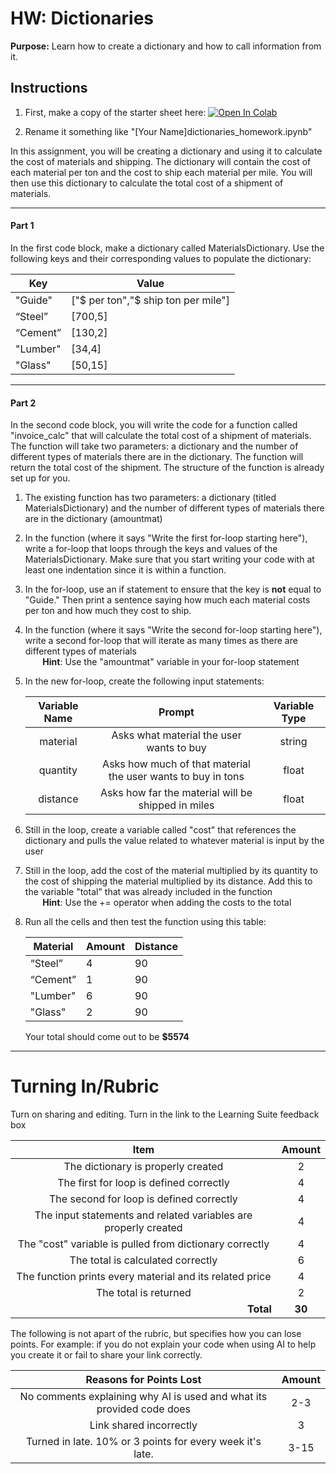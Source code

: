 #  HW: Dictionaries

**Purpose:** Learn how to create a dictionary and how to call information from it.

## Instructions

1. First, make a copy of the starter sheet here: <a href="https://colab.research.google.com/github/byu-cce270/content/blob/main/docs/unit2/04_dictionaries/dictionaries_hw.ipynb" target="_blank"><img src="https://colab.research.google.com/assets/colab-badge.svg" alt="Open In Colab"/></a>

2. Rename it something like "[Your Name]dictionaries_homework.ipynb"

In this assignment, you will be creating a dictionary and using it to calculate the cost of materials and shipping. The dictionary will contain the cost of each material per ton and the cost to ship each material per mile. You will then use this dictionary to calculate the total cost of a shipment of materials.

---

#### Part 1

In the first code block, make a dictionary called MaterialsDictionary. Use the following keys and their corresponding values to populate the dictionary:

   | Key      | Value                                |
   |----------|--------------------------------------|
   | "Guide"  | ["$ per ton","$ ship ton per mile"]  |
   | “Steel”  | [700,5]                              |
   | “Cement” | [130,2]                              |
   | "Lumber" | [34,4]                               |
   | "Glass"  | [50,15]                              |

---

#### Part 2

In the second code block, you will write the code for a function called "invoice_calc" that will calculate the total cost of a shipment of materials. The function will take two parameters: a dictionary and the number of different types of materials there are in the dictionary. The function will return the total cost of the shipment. The structure of the function is already set up for you.

1. The existing function has two parameters: a dictionary (titled MaterialsDictionary) and the number of different types of materials there are in the dictionary (amountmat)
2. In the function (where it says "Write the first for-loop starting here"), write a for-loop that loops through the keys and values of the MaterialsDictionary. Make sure that you start writing your code with at least one indentation since it is within a function.
3. In the for-loop, use an if statement to ensure that the key is **not** equal to "Guide." Then print a sentence saying how much each material costs per ton and how much they cost to ship.
5. In the function (where it says "Write the second for-loop starting here"), write a second for-loop that will iterate as many times as there are different types of materials
    <br>&nbsp;&nbsp;&nbsp;&nbsp;&nbsp;&nbsp;&nbsp;**Hint**: Use the "amountmat" variable in your for-loop statement</br>
6. In the new for-loop, create the following input statements:

   | Variable Name |                            Prompt                           | Variable Type |
   |:-------------:|:-----------------------------------------------------------:|:-------------:|
   |    material   |            Asks what material the user wants to buy         |    string     |
   |    quantity   | Asks how much of that material the user wants to buy in tons|     float     |
   |    distance   |      Asks how far the material will be shipped in miles     |     float     |

7. Still in the loop, create a variable called "cost" that references the dictionary and pulls the value related to whatever material is input by the user
8. Still in the loop, add the cost of the material multiplied by its quantity to the cost of shipping the material multiplied by its distance. Add this to the variable "total" that was already included in the function
   <br>&nbsp;&nbsp;&nbsp;&nbsp;&nbsp;&nbsp;&nbsp;**Hint**: Use the += operator when adding the costs to the total </br>
9. Run all the cells and then test the function using this table:
    
   | Material | Amount | Distance |
   |----------|--------|----------|
   | “Steel”  | 4      | 90       |
   | “Cement” | 1      | 90       |
   | "Lumber" | 6      | 90       |
   | "Glass"  | 2      | 90       |

   Your total should come out to be **$5574**

---

# Turning In/Rubric

Turn on sharing and editing. Turn in the link to the Learning Suite feedback box

|                            **Item**                             | **Amount** |  
|:---------------------------------------------------------------:|:----------:|
|               The dictionary is properly created                |     2      |
|             The first for loop is defined correctly             |     4      |
|             The second for loop is defined correctly            |     4      |
| The input statements and related variables are properly created |     4      |
|      The "cost" variable is pulled from dictionary correctly    |     4      |
|                  The total is calculated correctly              |     6      |
|    The function prints every material and its related price     |     4      |
|                      The total is returned                      |     2      |
|         <div style="text-align: right">**Total**</div>          |   **30**   |

The following is not apart of the rubric, but specifies how you can lose points. For example: if you do not explain your code when using AI to help you create it or fail to share your link correctly.

|                      **Reasons for Points Lost**                      | **Amount** |  
|:---------------------------------------------------------------------:|:----------:|
| No comments explaining why AI is used and what its provided code does |    2-3     |
|                        Link shared incorrectly                        |     3      |
|       Turned in late. 10% or 3 points for every week it's late.       |    3-15    |

